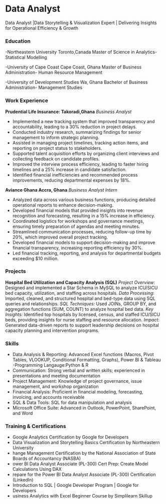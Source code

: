 # Data Analyst
Data Analyst |Data Storytelling & Visualization Expert | Delivering Insights for Operational Efficiency & Growth

### Education
-Northeastern University                   Toronto,Canada
Master of Science in Analytics- Statistical Modelling

-University of Cape Coast                   Cape Coast, Ghana
Master of Business Administration-  Human Resource Management

-University of Development Studies            Wa, Ghana
Bachelor of Business Administration-  Management Studies

### Work Experience
**Prudential Life Insurance: Takoradi,Ghana**
_Business Analyst_
- Implemented a new tracking system that improved transparency and accountability, leading to a 30% reduction in
project delays.
- Conducted industry research, summarizing findings for senior management to inform strategic planning.
- Assisted in managing project timelines, tracking action items, and reporting on project status to stakeholders.
- Supported talent acquisition efforts by organizing client interviews and collecting feedback on candidate profiles.
- Improved the interview process efficiency, leading to faster hiring timelines and a 25% increase in candidate
satisfaction.
- Identified financial inefficiencies and recommended process improvements, reducing departmental expenses by 18%.

**Aviance Ghana Accra, Ghana**
_Business Analyst Intern_
- Analyzed data across various business functions, producing detailed operational reports to enhance decision-making.
- Developed financial models that provided insights into revenue recognition and forecasting, resulting in a 15%
increase in efficiency.
- Coordinated logistics for workshops and governance meetings, ensuring timely preparation of agendas and meeting
minutes.
- Streamlined communication processes, reducing follow-up time by 20%, which improved overall project
tracking.
- Developed financial models to support decision-making and improve financial transparency, increasing reporting
efficiency by 30%.
- Led financial tracking, reporting, and analysis for departmental budgets exceeding $10 million.

### Projects
**Hospital Bed Utilization and Capacity Analysis (SQL)**
_Project Overview:_ Designed and implemented a Star Schema in MySQL to analyze ICU/SICU bed capacity, utilization, and staffing across hospitals.
_Data Processing_: Imported, cleaned, and structured hospital and bed-type data using SQL queries and relationships.
_SQL Techniques:_ Used JOINs, GROUP BY, and aggregation functions (SUM, COUNT) to analyze hospital bed data.
_Key Insights:_ Identified top hospitals by licensed, census, and staffed ICU/SICU beds, providing insights for nurse staffing and resource allocation.
_Impact:_ Generated data-driven reports to support leadership decisions on hospital capacity planning and intervention programs.

### Skills
- Data Analysis & Reporting: Advanced Excel functions (Macros, Pivot Tables, VLOOKUP, Conditional Formatting,
Graphs), Power BI & Tableau
-Programming Langauge:Python & R
- Communication: Strong verbal and written skills; experienced in presentations and meeting documentation
- Project Management: Knowledge of project governance, issue management, and workshop organization
- Financial Analysis: Proficient in financial modeling, forecasting, invoicing, and accounts receivable
- SQL & Data Tools: SQL for data manipulation and analysis
- Microsoft Office Suite: Advanced in Outlook, PowerPoint, SharePoint, and Word

### Training & Certifications
- Google Analytics Certification by Google for Developers
-  Data Visualization and Storytelling Basics Certification by Northeastern University
-  hange Management Certification by the National Association of State Boards of Accountancy (NASBA)
-  ower BI Data Analyst Associate (PL-300) Cert Prep: Create Model Calculations Using DAX
-  repare for the Power BI Data Analyst Associate (PL-300) Certification (LinkedIn)
-  Introduction to SQL | Google Developer Program | Google for Developers
-  usiness Analytics with Excel Beginner Course by Simplilearn Skillup

